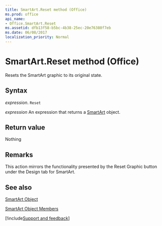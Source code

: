 ```yaml
---
title: SmartArt.Reset method (Office)
ms.prod: office
api_name:
- Office.SmartArt.Reset
ms.assetid: dfb13f58-b5bc-4b38-25ec-20e76380f7eb
ms.date: 06/08/2017
localization_priority: Normal
---
```



# SmartArt.Reset method (Office)

Resets the SmartArt graphic to its original state.


## Syntax

_expression_. `Reset`

 _expression_ An expression that returns a [SmartArt](Office.SmartArt.md) object.


## Return value

Nothing


## Remarks

This action mirrors the functionality presented by the Reset Graphic button under the Design tab for SmartArt.


## See also


[SmartArt Object](Office.SmartArt.md)



[SmartArt Object Members](./overview/Library-Reference/smartart-members-office.md)

[!include[Support and feedback](~/includes/feedback-boilerplate.md)]